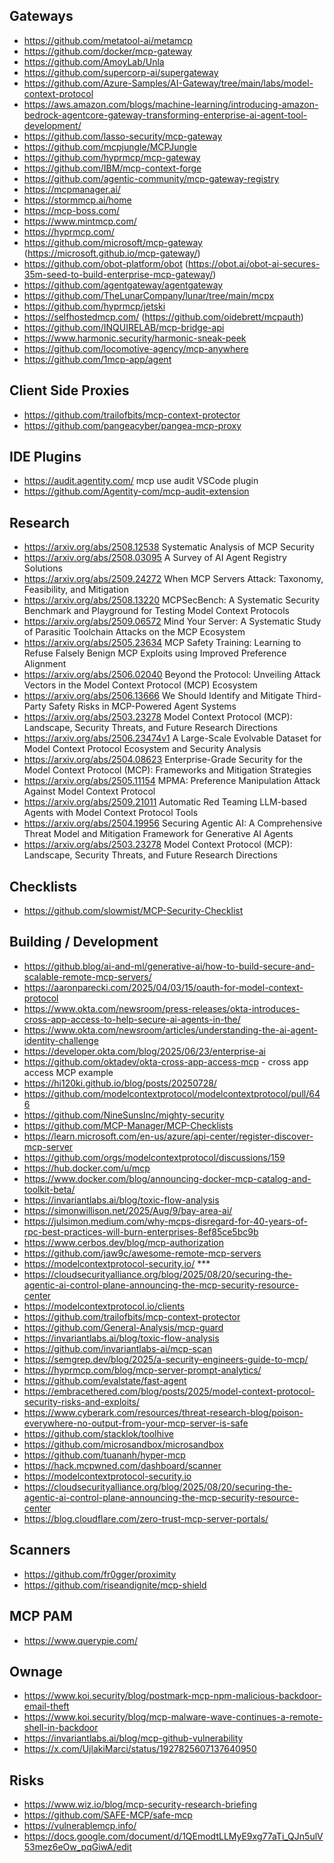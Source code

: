 ## Gateways
- https://github.com/metatool-ai/metamcp
- https://github.com/docker/mcp-gateway
- https://github.com/AmoyLab/Unla
- https://github.com/supercorp-ai/supergateway
- https://github.com/Azure-Samples/AI-Gateway/tree/main/labs/model-context-protocol
- https://aws.amazon.com/blogs/machine-learning/introducing-amazon-bedrock-agentcore-gateway-transforming-enterprise-ai-agent-tool-development/
- https://github.com/lasso-security/mcp-gateway
- https://github.com/mcpjungle/MCPJungle
- https://github.com/hyprmcp/mcp-gateway
- https://github.com/IBM/mcp-context-forge
- https://github.com/agentic-community/mcp-gateway-registry
- https://mcpmanager.ai/
- https://stormmcp.ai/home
- https://mcp-boss.com/
- https://www.mintmcp.com/
- https://hyprmcp.com/
- https://github.com/microsoft/mcp-gateway (https://microsoft.github.io/mcp-gateway/)
- https://github.com/obot-platform/obot (https://obot.ai/obot-ai-secures-35m-seed-to-build-enterprise-mcp-gateway/)
- https://github.com/agentgateway/agentgateway
- https://github.com/TheLunarCompany/lunar/tree/main/mcpx
- https://github.com/hyprmcp/jetski
- https://selfhostedmcp.com/ (https://github.com/oidebrett/mcpauth)
- https://github.com/INQUIRELAB/mcp-bridge-api
- https://www.harmonic.security/harmonic-sneak-peek
- https://github.com/locomotive-agency/mcp-anywhere
- https://github.com/1mcp-app/agent

## Client Side Proxies
- https://github.com/trailofbits/mcp-context-protector
- https://github.com/pangeacyber/pangea-mcp-proxy

## IDE Plugins
- https://audit.agentity.com/ mcp use audit VSCode plugin
- https://github.com/Agentity-com/mcp-audit-extension

## Research
- https://arxiv.org/abs/2508.12538 Systematic Analysis of MCP Security
- https://arxiv.org/abs/2508.03095 A Survey of AI Agent Registry Solutions
- https://arxiv.org/abs/2509.24272 When MCP Servers Attack: Taxonomy, Feasibility, and Mitigation
- https://arxiv.org/abs/2508.13220 MCPSecBench: A Systematic Security Benchmark and Playground for Testing Model Context Protocols
- https://arxiv.org/abs/2509.06572 Mind Your Server: A Systematic Study of Parasitic Toolchain Attacks on the MCP Ecosystem
- https://arxiv.org/abs/2505.23634 MCP Safety Training: Learning to Refuse Falsely Benign MCP Exploits using Improved Preference Alignment
- https://arxiv.org/abs/2506.02040 Beyond the Protocol: Unveiling Attack Vectors in the Model Context Protocol (MCP) Ecosystem
- https://arxiv.org/abs/2506.13666 We Should Identify and Mitigate Third-Party Safety Risks in MCP-Powered Agent Systems
- https://arxiv.org/abs/2503.23278 Model Context Protocol (MCP): Landscape, Security Threats, and Future Research Directions
- https://arxiv.org/abs/2506.23474v1 A Large-Scale Evolvable Dataset for Model Context Protocol Ecosystem and Security Analysis
- https://arxiv.org/abs/2504.08623 Enterprise-Grade Security for the Model Context Protocol (MCP): Frameworks and Mitigation Strategies
- https://arxiv.org/abs/2505.11154 MPMA: Preference Manipulation Attack Against Model Context Protocol
- https://arxiv.org/abs/2509.21011 Automatic Red Teaming LLM-based Agents with Model Context Protocol Tools
- https://arxiv.org/abs/2504.19956 Securing Agentic AI: A Comprehensive Threat Model and Mitigation Framework for Generative AI Agents
- https://arxiv.org/abs/2503.23278 Model Context Protocol (MCP): Landscape, Security Threats, and Future Research Directions

## Checklists
- https://github.com/slowmist/MCP-Security-Checklist

## Building / Development
- https://github.blog/ai-and-ml/generative-ai/how-to-build-secure-and-scalable-remote-mcp-servers/
- https://aaronparecki.com/2025/04/03/15/oauth-for-model-context-protocol
- https://www.okta.com/newsroom/press-releases/okta-introduces-cross-app-access-to-help-secure-ai-agents-in-the/
- https://www.okta.com/newsroom/articles/understanding-the-ai-agent-identity-challenge
- https://developer.okta.com/blog/2025/06/23/enterprise-ai
- https://github.com/oktadev/okta-cross-app-access-mcp - cross app access MCP example
- https://hi120ki.github.io/blog/posts/20250728/
- https://github.com/modelcontextprotocol/modelcontextprotocol/pull/646
- https://github.com/NineSunsInc/mighty-security
- https://github.com/MCP-Manager/MCP-Checklists
- https://learn.microsoft.com/en-us/azure/api-center/register-discover-mcp-server
- https://github.com/orgs/modelcontextprotocol/discussions/159
- https://hub.docker.com/u/mcp
- https://www.docker.com/blog/announcing-docker-mcp-catalog-and-toolkit-beta/
- https://invariantlabs.ai/blog/toxic-flow-analysis
- https://simonwillison.net/2025/Aug/9/bay-area-ai/
- https://julsimon.medium.com/why-mcps-disregard-for-40-years-of-rpc-best-practices-will-burn-enterprises-8ef85ce5bc9b
- https://www.cerbos.dev/blog/mcp-authorization
- https://github.com/jaw9c/awesome-remote-mcp-servers
- https://modelcontextprotocol-security.io/ ***
- https://cloudsecurityalliance.org/blog/2025/08/20/securing-the-agentic-ai-control-plane-announcing-the-mcp-security-resource-center
- https://modelcontextprotocol.io/clients
- https://github.com/trailofbits/mcp-context-protector
- https://github.com/General-Analysis/mcp-guard
- https://invariantlabs.ai/blog/toxic-flow-analysis
- https://github.com/invariantlabs-ai/mcp-scan
- https://semgrep.dev/blog/2025/a-security-engineers-guide-to-mcp/
- https://hyprmcp.com/blog/mcp-server-prompt-analytics/
- https://github.com/evalstate/fast-agent
- https://embracethered.com/blog/posts/2025/model-context-protocol-security-risks-and-exploits/
- https://www.cyberark.com/resources/threat-research-blog/poison-everywhere-no-output-from-your-mcp-server-is-safe
- https://github.com/stacklok/toolhive
- https://github.com/microsandbox/microsandbox
- https://github.com/tuananh/hyper-mcp
- https://hack.mcpwned.com/dashboard/scanner
- https://modelcontextprotocol-security.io
- https://cloudsecurityalliance.org/blog/2025/08/20/securing-the-agentic-ai-control-plane-announcing-the-mcp-security-resource-center
- https://blog.cloudflare.com/zero-trust-mcp-server-portals/

## Scanners
- https://github.com/fr0gger/proximity
- https://github.com/riseandignite/mcp-shield

## MCP PAM
- https://www.querypie.com/ 

## Ownage
- https://www.koi.security/blog/postmark-mcp-npm-malicious-backdoor-email-theft
- https://www.koi.security/blog/mcp-malware-wave-continues-a-remote-shell-in-backdoor
- https://invariantlabs.ai/blog/mcp-github-vulnerability
- https://x.com/UjlakiMarci/status/1927825607137640950

## Risks
- https://www.wiz.io/blog/mcp-security-research-briefing
- https://github.com/SAFE-MCP/safe-mcp
- https://vulnerablemcp.info/
- https://docs.google.com/document/d/1QEmodtLLMyE9xg77aTi_QJn5ulV53mez6eOw_pqGiwA/edit
